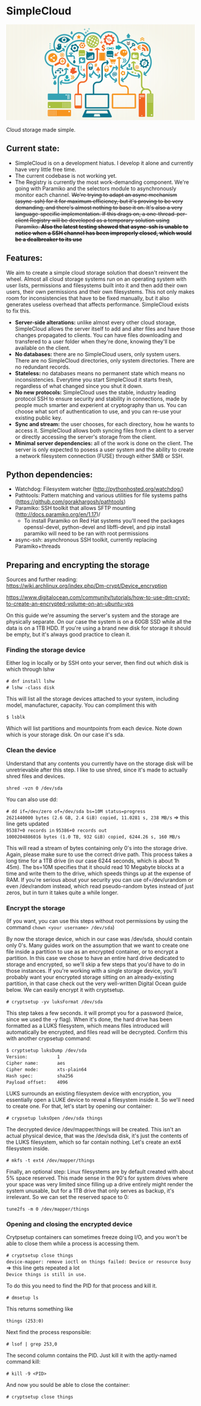 # SimpleCloud

<img src = "./assets/cloud-computing.png"/>

Cloud storage made simple.

## Current state:
* SimpleCloud is on a development hiatus. I develop it alone and currently have very little free time.
* The current codebase is not working yet.
* The Registry is currently the most work-demanding component. We're going with Paramiko and the selectors module to asynchronously monitor each channel. ~~We're trying to adapt an async mechanism (async-ssh) for it for maximum efficiency, but it's proving to be very demanding, and there's almost nothing to base it on. It's also a very language-specific implementation. If this drags on, a one-thread-per-client Registry will be developed as a temporary solution using Paramiko. **Also the latest testing showed that async-ssh is unable to notice when a SSH channel has been improperly closed, which would be a dealbreaker to its use**~~

## Features:
We aim to create a simple cloud storage solution that doesn't reinvent the wheel. Almost all cloud storage systems run on an operating system with user lists, permissions and filesystems built into it and then add their own users, their own permissions and their own filesystems. This not only makes room for inconsistencies that have to be fixed manually, but it also generates useless overhead that affects performance. SimpleCloud exists to fix this.
* **Server-side alterations:** unlike almost every other cloud storage, SimpleCloud allows the server itself to add and alter files and have those changes propagated to clients. You can have files downloading and transfered to a user folder when they're done, knowing they'll be available on the client.
* **No databases:** there are no SimpleCloud users, only system users. There are no SimpleCloud directories, only system directories. There are no redundant records.
* **Stateless:** no databases means no permanent state which means no inconsistencies. Everytime you start SimpleCloud it starts fresh, regardless of what changed since you shut it down.
* **No new protocols:** SimpleCloud uses the stable, industry leading protocol SSH to ensure security and stability in connections, made by people much smarter and experient at cryptography than us. You can choose what sort of authentication to use, and you can re-use your existing public key.
* **Sync and stream:** the user chooses, for each directory, how he wants to access it. SimpleCloud allows both syncing files from a client to a server or directly accessing the server's storage from the client.
* **Minimal server dependencies:** all of the work is done on the client. The server is only expected to posess a user system and the ability to create a network filesystem connection (FUSE) through either SMB or SSH.

## Python dependencies:
* Watchdog: Filesystem watcher (http://pythonhosted.org/watchdog/)
* Pathtools: Pattern matching and various utilities for file systems paths (https://github.com/gorakhargosh/pathtools)
* Paramiko: SSH toolkit that allows SFTP mounting (http://docs.paramiko.org/en/1.17)/
   * To install Paramiko on Red Hat systems you'll need the packages openssl-devel, python-devel and libffi-devel, and pip install paramiko will need to be ran with root permissions
* async-ssh: asynchronous SSH toolkit, currently replacing Paramiko+threads

## Preparing and encrypting the storage
Sources and further reading:<br />
   https://wiki.archlinux.org/index.php/Dm-crypt/Device_encryption
   
   https://www.digitalocean.com/community/tutorials/how-to-use-dm-crypt-to-create-an-encrypted-volume-on-an-ubuntu-vps

On this guide we're assuming the server's system and the storage are physically separate. On our case the system is on a 60GB SSD while all the data is on a 1TB HDD. If you're using a brand new disk for storage it should be empty, but it's always good practice to clean it.
### Finding the storage device
Either log in locally or by SSH onto your server, then find out which disk is which through lshw

`# dnf install lshw`<br />
`# lshw -class disk`

This will list all the storage devices attached to your system, including model, manufacturer, capacity. You can compliment this with 

`$ lsblk`

Which will list partitions and mountpoints from each device. Note down which is your storage disk. On our case it's sda.

### Clean the device
Understand that any contents you currently have on the storage disk will be unretrievable after this step. I like to use shred, since it's made to actually shred files and devices.

`shred -vzn 0 /dev/sda`

You can also use dd:

`# dd if=/dev/zero of=/dev/sda bs=10M status=progress`<br />
`2621440000 bytes (2.6 GB, 2.4 GiB) copied, 11.0281 s, 238 MB/s` => this line gets updated<br />
`95387+0 records in`
`95386+0 records out`<br />
`1000204886016 bytes (1.0 TB, 932 GiB) copied, 6244.26 s, 160 MB/s`

This will read a stream of bytes containing only 0's into the storage drive. Again, please make sure to use the correct drive path. This process takes a long time for a 1TB drive (in our case 6244 seconds, which is about 1h 45m). The bs=10M specifies that it should read 10 Megabyte blocks at a time and write them to the drive, which speeds things up at the expense of RAM. If you're serious about your security you can use of=/dev/urandom or even /dev/random instead, which read pseudo-random bytes instead of just zeros, but in turn it takes quite a while longer.

### Encrypt the storage
(If you want, you can use this steps without root permissions by using the command `chown <your username> /dev/sda`)

By now the storage device, which in our case was /dev/sda, should contain only 0's. Many guides work on the assumption that we want to create one file inside a partition to use as an encrypted container, or to encrypt a partition. In this case we chose to have an entire hard drive dedicated to storage and encrypted, so we'll skip a few steps that you'd have to do in those instances. If you're working with a single storage device, you'll probably want your encrypted storage sitting on an already-existing partition, in that case check out the very well-written Digital Ocean guide below. We can easily encrypt it with cryptsetup.

`# cryptsetup -yv luksFormat /dev/sda`

This step takes a few seconds. it will prompt you for a password (twice, since we used the -y flag). When it's done, the hard drive has been formatted as a LUKS filesystem, which means files introduced will automatically be encrypted, and files read will be decrypted. Confirm this with another crypsetup command:

`$ cryptsetup luksDump /dev/sda`<br />
`Version:       	1`<br />
`Cipher name:   	aes`<br />
`Cipher mode:   	xts-plain64`<br />
`Hash spec:     	sha256`<br />
`Payload offset:	4096`


LUKS surrounds an existing filesystem device with encryption, you essentially open a LUKE device to reveal a filesystem inside it. So we'll need to create one. For that, let's start by opening our container:

`# crypsetup luksOpen /dev/sda things`

The decrypted device /dev/mapper/things will be created. This isn't an actual physical device, that was the /dev/sda disk, it's just the contents of the LUKS filesystem, which so far contain nothing. Let's create an ext4 filesystem inside.

`# mkfs -t ext4 /dev/mapper/things`

Finally, an optional step: Linux filesystems are by default created with about 5% space reserved. This made sense in the 90's for system drives where your space was very limited since filling up a drive entirely might render the system unusable, but for a 1TB drive that only serves as backup, it's irrelevant. So we can set the reserved space to 0:

`tune2fs -m 0 /dev/mapper/things`

### Opening and closing the encrypted device
Crytpsetup containers can sometimes freeze doing I/O, and you won't be able to close them while a process is accessing them.

`# cryptsetup close things`<br />
`device-mapper: remove ioctl on things failed: Device or resource busy` => this line gets repeated a lot<br />
`Device things is still in use.`

To do this you need to find the PID for that process and kill it.

`# dmsetup ls`

This returns something like 

`things	(253:0)`

Next find the process responsible:

`# lsof | grep 253,0`

The second column contains the PID. Just kill it with the aptly-named command kill:

`# kill -9 <PID>`

And now you sould be able to close the container:

`# cryptsetup close things`
